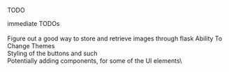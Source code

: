 TODO


immediate TODOs\
\
Figure out a good way to store and retrieve images through flask
Ability To Change Themes\
Styling of the buttons and such\
Potentially adding components, for some of the UI elements\

